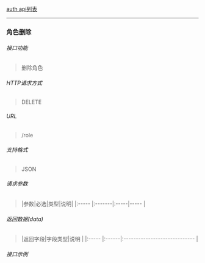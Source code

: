 [auth api列表](./README.md)

---
### 角色删除
###### 接口功能
> 删除角色

###### HTTP请求方式
> DELETE
###### URL
>  /role
###### 支持格式
> JSON


###### 请求参数
> |参数|必选|类型|说明|
|:-----  |:-------|:-----|-----                               |


###### 返回数据(data)
> |返回字段|字段类型|说明                              |
|:-----   |:------|:-----------------------------   |


###### 接口示例

